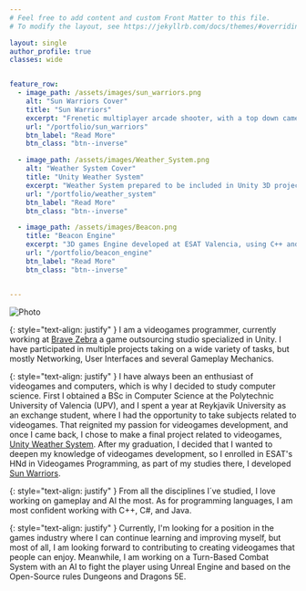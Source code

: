 ```yaml
---
# Feel free to add content and custom Front Matter to this file.
# To modify the layout, see https://jekyllrb.com/docs/themes/#overriding-theme-defaults

layout: single
author_profile: true
classes: wide


feature_row:
  - image_path: /assets/images/sun_warriors.png
    alt: "Sun Warriors Cover"
    title: "Sun Warriors"
    excerpt: "Frenetic multiplayer arcade shooter, with a top down camera. Developed as an academic project at ESAT."
    url: "/portfolio/sun_warriors"
    btn_label: "Read More"
    btn_class: "btn--inverse"

  - image_path: /assets/images/Weather_System.png
    alt: "Weather System Cover"
    title: "Unity Weather System"
    excerpt: "Weather System prepared to be included in Unity 3D projects. Includes Day and Night Cycles, Seasonal changes and weather symulation."
    url: "/portfolio/weather_system"
    btn_label: "Read More"
    btn_class: "btn--inverse"

  - image_path: /assets/images/Beacon.png
    title: "Beacon Engine"
    excerpt: "3D games Engine developed at ESAT Valencia, using C++ and OpenGL."
    url: "/portfolio/beacon_engine"
    btn_label: "Read More"
    btn_class: "btn--inverse"


---
```

![Photo](/assets/images/about_me_photo.png)
  
{: style="text-align: justify" }
I am a videogames programmer, currently working at [Brave Zebra](http://bravezebra.com/) a game outsourcing studio specialized in Unity. I have participated in multiple projects taking on a wide variety of tasks, but mostly Networking, User Interfaces and several Gameplay Mechanics.

{: style="text-align: justify" }
I have always been an enthusiast of videogames and computers, which is why I decided to study computer science. First I obtained a BSc in Computer Science at the Polytechnic University of Valencia (UPV), and I spent a year at Reykjavik University as an exchange student, where I had the opportunity to take subjects related to videogames. That reignited my passion for videogames development, and once I came back, I chose to make a final project related to videogames, [Unity Weather System](/portfolio/weather_system). After my graduation, I decided that I wanted to deepen my knowledge of videogames development, so I enrolled in ESAT's HNd in Videogames Programming, as part of my studies there, I developed [Sun Warriors](/portfolio/sun_warriors). 

{: style="text-align: justify" }
From all the disciplines I´ve studied, I love working on gameplay and AI the most. As for programming languages, I am most confident working with C++, C#, and Java.

{: style="text-align: justify" }
Currently, I'm looking for a position in the games industry where I can continue learning and improving myself, but most of all, I am looking forward to contributing to creating videogames that people can enjoy. Meanwhile, I am working on a Turn-Based Combat System with an AI to fight the player using Unreal Engine and based on the Open-Source rules Dungeons and Dragons 5E.